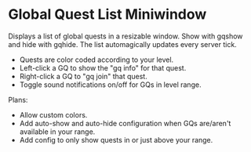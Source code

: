 # Global Quest List Miniwindow
Displays a list of global quests in a resizable window.  Show with gqshow and hide with gqhide.  The list automagically updates every server tick.

- Quests are color coded according to your level.
- Left-click a GQ to show the "gq info" for that quest.
- Right-click a GQ to "gq join" that quest.
- Toggle sound notifications on/off for GQs in level range.

Plans:  
- Allow custom colors.
- Add auto-show and auto-hide configuration when GQs are/aren't available in your range.
- Add config to only show quests in or just above your range.
